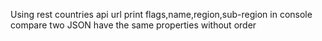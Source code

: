 Using rest countries api url print flags,name,region,sub-region in console
compare two JSON have the same properties without order